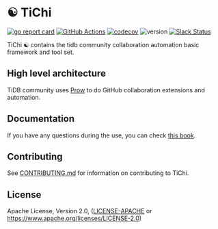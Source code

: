 # ☯️ TiChi

[![go report card](https://goreportcard.com/badge/github.com/ti-community-infra/tichi "go report card")](https://goreportcard.com/report/github.com/ti-community-infra/tichi)
[![GitHub Actions](https://github.com/ti-community-infra/tichi/workflows/Test/badge.svg?branch=master)](https://github.com/features/actions)
[![codecov](https://codecov.io/gh/ti-community-infra/tichi/branch/master/graph/badge.svg)](https://codecov.io/gh/ti-community-infra/tichi)
![version](https://img.shields.io/github/release/ti-community-infra/tichi/all.svg)
[![Slack Status](https://img.shields.io/badge/slack-join_chat-white.svg?logo=slack&style=social)](https://slack.tidb.io/invite?team=tidb-community&channel=sig-community-infra)

TiChi ☯️ contains the tidb community collaboration automation basic framework and tool set.

## High level architecture

TiDB community uses [Prow](https://github.com/kubernetes/test-infra/tree/master/prow)
to do GitHub collaboration extensions and automation.

## Documentation

If you have any questions during the use, you can check [this book](https://book.prow.tidb.io/).

## Contributing

See [CONTRIBUTING.md](CONTRIBUTING.md) for information on contributing to TiChi.

## License

Apache License, Version 2.0, ([LICENSE-APACHE](LICENSE-APACHE) or https://www.apache.org/licenses/LICENSE-2.0)
